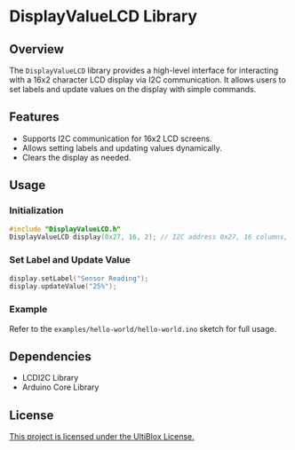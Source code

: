 # DisplayValueLCD Library

## Overview
The `DisplayValueLCD` library provides a high-level interface for interacting with a 16x2 character LCD display via I2C communication. It allows users to set labels and update values on the display with simple commands.

## Features
- Supports I2C communication for 16x2 LCD screens.
- Allows setting labels and updating values dynamically.
- Clears the display as needed.

## Usage
### Initialization
```cpp
#include "DisplayValueLCD.h"
DisplayValueLCD display(0x27, 16, 2); // I2C address 0x27, 16 columns, 2 rows
```
### Set Label and Update Value
```cpp
display.setLabel("Sensor Reading");
display.updateValue("25%");
```
### Example
Refer to the `examples/hello-world/hello-world.ino` sketch for full usage.

## Dependencies
- LCDI2C Library
- Arduino Core Library


## License
[This project is licensed under the UltiBlox License.](https://ultiblox.org/license)